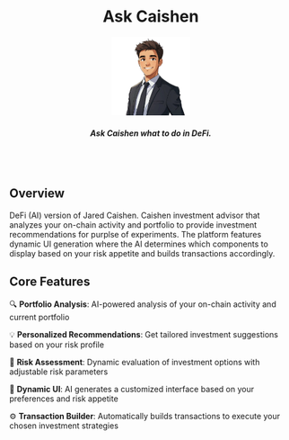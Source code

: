 <div align="center">
  <h1 > Ask Caishen </h1>
  <img height=140 src="./imgs/logo.png"/>
  <h5 align="center"> Ask Caishen what to do in DeFi.</h5>

  <br/>
  <br/>
</div>

## Overview

DeFi (AI) version of Jared Caishen. Caishen investment advisor that analyzes your on-chain activity and portfolio to provide investment recommendations for purplse of experiments. The platform features dynamic UI generation where the AI determines which components to display based on your risk appetite and builds transactions accordingly.

## Core Features

🔍 **Portfolio Analysis**: AI-powered analysis of your on-chain activity and current portfolio

💡 **Personalized Recommendations**: Get tailored investment suggestions based on your risk profile  

🎯 **Risk Assessment**: Dynamic evaluation of investment options with adjustable risk parameters

🤖 **Dynamic UI**: AI generates a customized interface based on your preferences and risk appetite

⚙️ **Transaction Builder**: Automatically builds transactions to execute your chosen investment strategies
